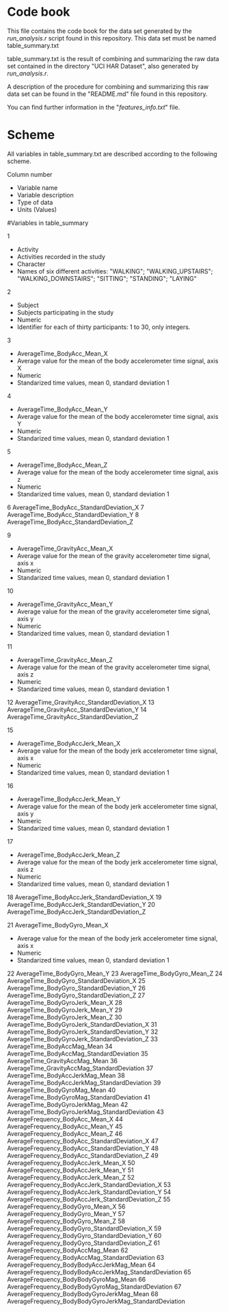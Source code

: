 # Code book

This file contains the code book for the data set generated by the *run_analysis.r* script found in this repository. This data set must be named table_summary.txt 

table_summary.txt is the result of combining and summarizing the raw data set contained in the directory "UCI HAR Dataset", also generated by *run_analysis.r*.

A description of the procedure for combining and summarizing this raw data set can be found in the "README.md" file found in this repository.

You can find further information in the "*features_info.txt*" file.

# Scheme
All variables in table_summary.txt are described according to the following scheme.

Column number
* Variable name
* Variable description
* Type of data
* Units (Values)

#Variables in table_summary

1 
* Activity
* Activities recorded in the study
* Character
* Names of six different activities: "WALKING"; "WALKING_UPSTAIRS"; "WALKING_DOWNSTAIRS"; "SITTING"; "STANDING"; "LAYING"

2
* Subject
* Subjects participating in the study
* Numeric
* Identifier for each of thirty participants: 1 to 30, only integers.


3
* AverageTime_BodyAcc_Mean_X
* Average value for the mean of the body accelerometer time signal, axis X
* Numeric
* Standarized time values, mean 0, standard deviation 1

4 
* AverageTime_BodyAcc_Mean_Y
* Average value for the mean of the body accelerometer time signal, axis Y
* Numeric
* Standarized time values, mean 0, standard deviation 1

5
* AverageTime_BodyAcc_Mean_Z
* Average value for the mean of the body accelerometer time signal, axis z
* Numeric
* Standarized time values, mean 0, standard deviation 1

 6 AverageTime_BodyAcc_StandardDeviation_X
 7 AverageTime_BodyAcc_StandardDeviation_Y
 8 AverageTime_BodyAcc_StandardDeviation_Z
 
9 
* AverageTime_GravityAcc_Mean_X
* Average value for the mean of the gravity accelerometer time signal, axis x
* Numeric
* Standarized time values, mean 0, standard deviation 1
 
10
* AverageTime_GravityAcc_Mean_Y
* Average value for the mean of the gravity accelerometer time signal, axis y
* Numeric
* Standarized time values, mean 0, standard deviation 1

11
* AverageTime_GravityAcc_Mean_Z
* Average value for the mean of the gravity accelerometer time signal, axis z
* Numeric
* Standarized time values, mean 0, standard deviation 1

12 AverageTime_GravityAcc_StandardDeviation_X
13 AverageTime_GravityAcc_StandardDeviation_Y
14 AverageTime_GravityAcc_StandardDeviation_Z

15 
* AverageTime_BodyAccJerk_Mean_X
* Average value for the mean of the body jerk accelerometer time signal, axis x
* Numeric
* Standarized time values, mean 0, standard deviation 1

16 
* AverageTime_BodyAccJerk_Mean_Y
* Average value for the mean of the body jerk accelerometer time signal, axis y
* Numeric
* Standarized time values, mean 0, standard deviation 1

17
* AverageTime_BodyAccJerk_Mean_Z
* Average value for the mean of the body jerk accelerometer time signal, axis z
* Numeric
* Standarized time values, mean 0, standard deviation 1

18 AverageTime_BodyAccJerk_StandardDeviation_X
19 AverageTime_BodyAccJerk_StandardDeviation_Y
20 AverageTime_BodyAccJerk_StandardDeviation_Z

21 AverageTime_BodyGyro_Mean_X
* Average value for the mean of the body jerk accelerometer time signal, axis x
* Numeric
* Standarized time values, mean 0, standard deviation 1

22 AverageTime_BodyGyro_Mean_Y
23 AverageTime_BodyGyro_Mean_Z
24 AverageTime_BodyGyro_StandardDeviation_X
25 AverageTime_BodyGyro_StandardDeviation_Y
26 AverageTime_BodyGyro_StandardDeviation_Z
27 AverageTime_BodyGyroJerk_Mean_X
28 AverageTime_BodyGyroJerk_Mean_Y
29 AverageTime_BodyGyroJerk_Mean_Z
30 AverageTime_BodyGyroJerk_StandardDeviation_X
31 AverageTime_BodyGyroJerk_StandardDeviation_Y
32 AverageTime_BodyGyroJerk_StandardDeviation_Z
33 AverageTime_BodyAccMag_Mean
34 AverageTime_BodyAccMag_StandardDeviation
35 AverageTime_GravityAccMag_Mean
36 AverageTime_GravityAccMag_StandardDeviation
37 AverageTime_BodyAccJerkMag_Mean
38 AverageTime_BodyAccJerkMag_StandardDeviation
39 AverageTime_BodyGyroMag_Mean
40 AverageTime_BodyGyroMag_StandardDeviation
41 AverageTime_BodyGyroJerkMag_Mean
42 AverageTime_BodyGyroJerkMag_StandardDeviation
43 AverageFrequency_BodyAcc_Mean_X
44 AverageFrequency_BodyAcc_Mean_Y
45 AverageFrequency_BodyAcc_Mean_Z
46 AverageFrequency_BodyAcc_StandardDeviation_X
47 AverageFrequency_BodyAcc_StandardDeviation_Y
48 AverageFrequency_BodyAcc_StandardDeviation_Z
49 AverageFrequency_BodyAccJerk_Mean_X
50 AverageFrequency_BodyAccJerk_Mean_Y
51 AverageFrequency_BodyAccJerk_Mean_Z
52 AverageFrequency_BodyAccJerk_StandardDeviation_X
53 AverageFrequency_BodyAccJerk_StandardDeviation_Y
54 AverageFrequency_BodyAccJerk_StandardDeviation_Z
55 AverageFrequency_BodyGyro_Mean_X
56 AverageFrequency_BodyGyro_Mean_Y
57 AverageFrequency_BodyGyro_Mean_Z
58 AverageFrequency_BodyGyro_StandardDeviation_X
59 AverageFrequency_BodyGyro_StandardDeviation_Y
60 AverageFrequency_BodyGyro_StandardDeviation_Z
61 AverageFrequency_BodyAccMag_Mean
62 AverageFrequency_BodyAccMag_StandardDeviation
63 AverageFrequency_BodyBodyAccJerkMag_Mean
64 AverageFrequency_BodyBodyAccJerkMag_StandardDeviation
65 AverageFrequency_BodyBodyGyroMag_Mean
66 AverageFrequency_BodyBodyGyroMag_StandardDeviation
67 AverageFrequency_BodyBodyGyroJerkMag_Mean
68 AverageFrequency_BodyBodyGyroJerkMag_StandardDeviation



